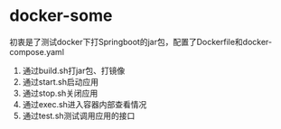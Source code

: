 # docker-some

初衷是了测试docker下打Springboot的jar包，配置了Dockerfile和docker-compose.yaml

1. 通过build.sh打jar包、打镜像
2. 通过start.sh启动应用
3. 通过stop.sh关闭应用
4. 通过exec.sh进入容器内部查看情况
5. 通过test.sh测试调用应用的接口






